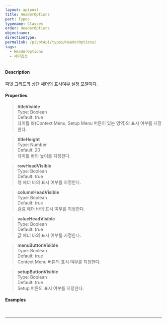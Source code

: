 ```yaml
---
layout: apipost
title: HeaderOptions
part: Types
typename: Classes
order: HeaderOptions
objectname: 
directiontype: 
permalink: /pivotApi/types/HeaderOptions/
tags: 
  - HeaderOptions
  - 헤더옵션
---
```


#### Description
피벗 그리드의 상단 헤더의 표시여부 설정 모델이다.

#### Properties

> **titleVisible**  
> Type: Boolean   
> Default: true       
> 타이틀 바(Context Menu, Setup Menu 버튼이 있는 영역)의 표시 여부를 지정한다.  

> **titleHeight**  
> Type: Number   
> Default: 20       
> 타이틀 바의 높이를 지정한다.  

> **rowHeadVisible**  
> Type: Boolean   
> Default: true       
> 행 헤더 바의 표시 여부를 지정한다.  

> **columnHeadVisible**  
> Type: Boolean   
> Default: true       
> 컬럼 헤더 바의 표시 여부를 지정한다.  

> **valueHeadVisible**  
> Type: Boolean   
> Default: true       
> 값 헤더 바의 표시 여부를 지정한다.  

> **menuButtonVisible**  
> Type: Boolean   
> Default: true       
> Context Menu 버튼의 표시 여부를 지정한다.  

> **setupButtonVisible**  
> Type: Boolean   
> Default: true       
> Setup 버튼의 표시 여부를 지정한다.  

#### Examples   

<pre class="prettyprint">

</pre>

---


